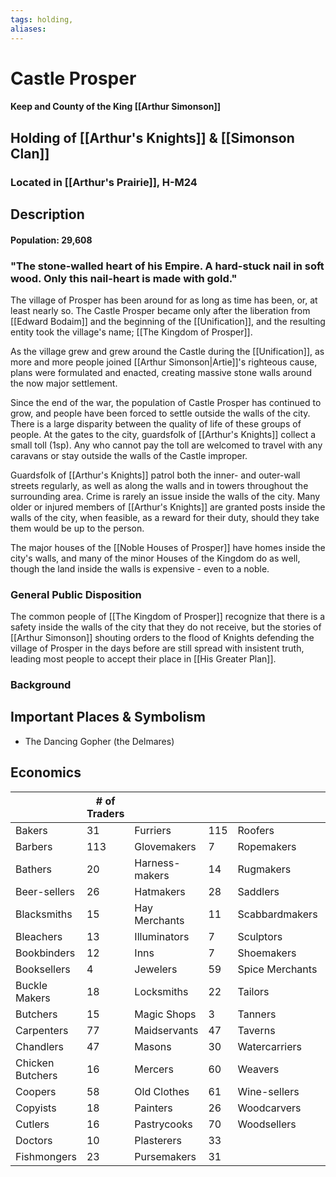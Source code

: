 ```yaml
---
tags: holding,
aliases:
---
```

# Castle Prosper
#### Keep and County of the King [[Arthur Simonson]]
## Holding of [[Arthur's Knights]] & [[Simonson Clan]]
### Located in [[Arthur's Prairie]], H-M24
## Description
#### Population: 29,608
### "The stone-walled heart of his Empire. A hard-stuck nail in soft wood. Only this nail-heart is made with gold."

The village of Prosper has been around for as long as time has been, or, at least nearly so. The Castle Prosper became only after the liberation from [[Edward Bodaim]] and the beginning of the [[Unification]], and the resulting entity took the village's name; [[The Kingdom of Prosper]].

As the village grew and grew around the Castle during the [[Unification]], as more and more people joined [[Arthur Simonson|Artie]]'s righteous cause, plans were formulated and enacted, creating massive stone walls around the now major settlement.

Since the end of the war, the population of Castle Prosper has continued to grow, and people have been forced to settle outside the walls of the city. There is a large disparity between the quality of life of these groups of people. At the gates to the city, guardsfolk of [[Arthur's Knights]] collect a small toll (1sp). Any who cannot pay the toll are welcomed to travel with any caravans or stay outside the walls of the Castle improper. 

Guardsfolk of [[Arthur's Knights]] patrol both the inner- and outer-wall streets regularly, as well as along the walls and in towers throughout the surrounding area. Crime is rarely an issue inside the walls of the city. Many older or injured members of [[Arthur's Knights]] are granted posts inside the walls of the city, when feasible, as a reward for their duty, should they take them would be up to the person.

The major houses of the [[Noble Houses of Prosper]] have homes inside the city's walls, and many of the minor Houses of the Kingdom do as well, though the land inside the walls is expensive - even to a noble.

### General Public Disposition
The common people of [[The Kingdom of Prosper]] recognize that there is a safety inside the walls of the city that they do not receive, but the stories of [[Arthur Simonson]] shouting orders to the flood of Knights defending the village of Prosper in the days before are still spread with insistent truth, leading most people to accept their place in [[His Greater Plan]]. 

### Background
## Important Places & Symbolism
- The Dancing Gopher (the Delmares)
## Economics
|                  | # of Traders |                |     |                 |     |
| ---------------- | ------------ | -------------- | --- | --------------- | --- |
| Bakers           | 31           | Furriers       | 115 | Roofers         | 22  |
| Barbers          | 113          | Glovemakers    | 7   | Ropemakers      | 23  |
| Bathers          | 20           | Harness-makers | 14  | Rugmakers       | 6   |
| Beer-sellers     | 26           | Hatmakers      | 28  | Saddlers        | 16  |
| Blacksmiths      | 15           | Hay Merchants  | 11  | Scabbardmakers  | 49  |
| Bleachers        | 13           | Illuminators   | 7   | Sculptors       | 6   |
| Bookbinders      | 12           | Inns           | 7   | Shoemakers      | 179 |
| Booksellers      | 4            | Jewelers       | 59  | Spice Merchants | 30  |
| Buckle Makers    | 18           | Locksmiths     | 22  | Tailors         | 59  |
| Butchers         | 15           | Magic Shops    | 3   | Tanners         | 8   |
| Carpenters       | 77           | Maidservants   | 47  | Taverns         | 54  |
| Chandlers        | 47           | Masons         | 30  | Watercarriers   | 17  |
| Chicken Butchers | 16           | Mercers        | 60  | Weavers         | 78  |
| Coopers          | 58           | Old Clothes    | 61  | Wine-sellers    | 19  |
| Copyists         | 18           | Painters       | 26  | Woodcarvers     | 18  |
| Cutlers          | 16           | Pastrycooks    | 70  | Woodsellers     | 16  |
| Doctors          | 10           | Plasterers     | 33  |                 |     |
| Fishmongers      | 23           | Pursemakers    | 31  |                 |     |

